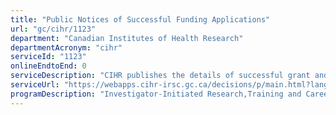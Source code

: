 ```yaml
---
title: "Public Notices of Successful Funding Applications"
url: "gc/cihr/1123"
department: "Canadian Institutes of Health Research"
departmentAcronym: "cihr"
serviceId: "1123"
onlineEndtoEnd: 0
serviceDescription: "CIHR publishes the details of successful grant and award applications on the CIHR website in a searchable database. Decision timelines vary by competition."
serviceUrl: "https://webapps.cihr-irsc.gc.ca/decisions/p/main.html?lang=en#sort=namesort%20asc&start=0&rows=20"
programDescription: "Investigator-Initiated Research,Training and Career Support,Research in Priority Areas"
---
```

